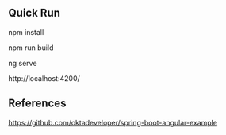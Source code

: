## Quick Run

npm install

npm run build

ng serve

http://localhost:4200/

## References

https://github.com/oktadeveloper/spring-boot-angular-example